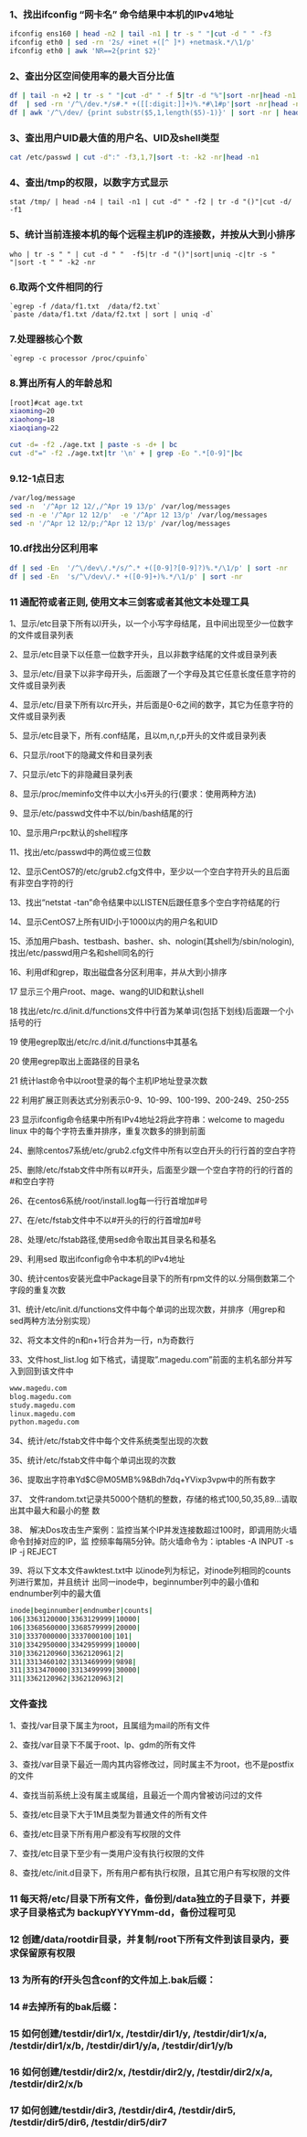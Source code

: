 ### 1、找出ifconfig “网卡名” 命令结果中本机的IPv4地址
```bash
ifconfig ens160 | head -n2 | tail -n1 | tr -s " "|cut -d " " -f3
ifconfig eth0 | sed -rn '2s/ +inet +([^ ]*) +netmask.*/\1/p'
ifconfig eth0 | awk 'NR==2{print $2}'
```

### 2、查出分区空间使用率的最大百分比值
```bash
df | tail -n +2 | tr -s " "|cut -d" " -f 5|tr -d "%"|sort -nr|head -n1
df  | sed -rn '/^\/dev.*/s#.* +([[:digit:]]+)%.*#\1#p'|sort -nr|head -n 1
df | awk '/^\/dev/ {print substr($5,1,length($5)-1)}' | sort -nr | head -n1
```

### 3、查出用户UID最大值的用户名、UID及shell类型
```bash
cat /etc/passwd | cut -d":" -f3,1,7|sort -t: -k2 -nr|head -n1
```

### 4、查出/tmp的权限，以数字方式显示
`stat /tmp/ | head -n4 | tail -n1 | cut -d" " -f2 | tr -d "()"|cut -d/ -f1`

### 5、统计当前连接本机的每个远程主机IP的连接数，并按从大到小排序
`who | tr -s " " | cut -d " "  -f5|tr -d "()"|sort|uniq -c|tr -s " "|sort -t " " -k2 -nr`


### 6.取两个文件相同的行
	`egrep -f /data/f1.txt  /data/f2.txt`
	`paste /data/f1.txt /data/f2.txt | sort | uniq -d`

### 7.处理器核心个数
	`egrep -c processor /proc/cpuinfo`
	
### 8.算出所有人的年龄总和
```bash
[root]#cat age.txt 
xiaoming=20
xiaohong=18
xiaoqiang=22

cut -d= -f2 ./age.txt | paste -s -d+ | bc
cut -d"=" -f2 ./age.txt|tr '\n' + | grep -Eo ".*[0-9]"|bc

```

### 9.12-1点日志
```bash
/var/log/message
sed -n  '/^Apr 12 12/,/^Apr 19 13/p' /var/log/messages
sed -n -e '/^Apr 12 12/p'  -e '/^Apr 12 13/p' /var/log/messages
sed -n '/^Apr 12 12/p;/^Apr 12 13/p' /var/log/messages
```

### 10.df找出分区利用率
```bash
df | sed -En  '/^\/dev\/.*/s/^.* +([0-9]?[0-9]?)%.*/\1/p' | sort -nr
df | sed -En  's/^\/dev\/.* +([0-9]+)%.*/\1/p' | sort -nr
```

### 11 通配符或者正则, 使用文本三剑客或者其他文本处理工具

1、显示/etc目录下所有以l开头，以一个小写字母结尾，且中间出现至少一位数字的文件或目录列表

2、显示/etc目录下以任意一位数字开头，且以非数字结尾的文件或目录列表

3、显示/etc/目录下以非字母开头，后面跟了一个字母及其它任意长度任意字符的文件或目录列表

4、显示/etc/目录下所有以rc开头，并后面是0-6之间的数字，其它为任意字符的文件或目录列表

5、显示/etc目录下，所有.conf结尾，且以m,n,r,p开头的文件或目录列表

6、只显示/root下的隐藏文件和目录列表

7、只显示/etc下的非隐藏目录列表

8、显示/proc/meminfo文件中以大小s开头的行(要求：使用两种方法) 

9、显示/etc/passwd文件中不以/bin/bash结尾的行

10、显示用户rpc默认的shell程序

11、找出/etc/passwd中的两位或三位数

12、显示CentOS7的/etc/grub2.cfg文件中，至少以一个空白字符开头的且后面有非空白字符的行

13、找出“netstat -tan”命令结果中以LISTEN后跟任意多个空白字符结尾的行

14、显示CentOS7上所有UID小于1000以内的用户名和UID 

15、添加用户bash、testbash、basher、sh、nologin(其shell为/sbin/nologin),找出/etc/passwd用户名和shell同名的行

16、利用df和grep，取出磁盘各分区利用率，并从大到小排序

17 显示三个用户root、mage、wang的UID和默认shell 

18 找出/etc/rc.d/init.d/functions文件中行首为某单词(包括下划线)后面跟一个小括号的行

19 使用egrep取出/etc/rc.d/init.d/functions中其基名

20 使用egrep取出上面路径的目录名

21 统计last命令中以root登录的每个主机IP地址登录次数

22 利用扩展正则表达式分别表示0-9、10-99、100-199、200-249、250-255 

23 显示ifconfig命令结果中所有IPv4地址2将此字符串：welcome to magedu linux 中的每个字符去重并排序，重复次数多的排到前面

24、删除centos7系统/etc/grub2.cfg文件中所有以空白开头的行行首的空白字符

25、删除/etc/fstab文件中所有以#开头，后面至少跟一个空白字符的行的行首的#和空白字符

26、在centos6系统/root/install.log每一行行首增加#号

27、在/etc/fstab文件中不以#开头的行的行首增加#号

28、处理/etc/fstab路径,使用sed命令取出其目录名和基名

29、利用sed 取出ifconfig命令中本机的IPv4地址

30、统计centos安装光盘中Package目录下的所有rpm文件的以.分隔倒数第二个字段的重复次数

31、统计/etc/init.d/functions文件中每个单词的出现次数，并排序（用grep和sed两种方法分别实现）

32、将文本文件的n和n+1行合并为一行，n为奇数行

33、文件host_list.log 如下格式，请提取”.magedu.com”前面的主机名部分并写入到回到该文件中
```bash
www.magedu.com
blog.magedu.com
study.magedu.com
linux.magedu.com
python.magedu.com
```
34、统计/etc/fstab文件中每个文件系统类型出现的次数

35、统计/etc/fstab文件中每个单词出现的次数

36、提取出字符串Yd$C@M05MB%9&Bdh7dq+YVixp3vpw中的所有数字

37、 文件random.txt记录共5000个随机的整数，存储的格式100,50,35,89…请取出其中最大和最小的整
数


38、 解决Dos攻击生产案例：监控当某个IP并发连接数超过100时，即调用防火墙命令封掉对应的IP，监
控频率每隔5分钟。防火墙命令为：iptables -A INPUT -s IP -j REJECT


39、将以下文本文件awktest.txt中 以inode列为标记，对inode列相同的counts列进行累加，并且统计
出同一inode中，beginnumber列中的最小值和endnumber列中的最大值

```bash
inode|beginnumber|endnumber|counts|
106|3363120000|3363129999|10000|
106|3368560000|3368579999|20000|
310|3337000000|3337000100|101|
310|3342950000|3342959999|10000|
310|3362120960|3362120961|2|
311|3313460102|3313469999|9898|
311|3313470000|3313499999|30000|
311|3362120962|3362120963|2|

```

### 文件查找

1、查找/var目录下属主为root，且属组为mail的所有文件

2、查找/var目录下不属于root、lp、gdm的所有文件

3、查找/var目录下最近一周内其内容修改过，同时属主不为root，也不是postfix的文件

4、查找当前系统上没有属主或属组，且最近一个周内曾被访问过的文件

5、查找/etc目录下大于1M且类型为普通文件的所有文件

6、查找/etc目录下所有用户都没有写权限的文件

7、查找/etc目录下至少有一类用户没有执行权限的文件

8、查找/etc/init.d目录下，所有用户都有执行权限，且其它用户有写权限的文件










### 11 每天将/etc/目录下所有文件，备份到/data独立的子目录下，并要求子目录格式为 backupYYYYmm-dd，备份过程可见




### 12 创建/data/rootdir目录，并复制/root下所有文件到该目录内，要求保留原有权限


### 13 为所有的f开头包含conf的文件加上.bak后缀：



### 14 #去掉所有的bak后缀：

### 15 如何创建/testdir/dir1/x, /testdir/dir1/y, /testdir/dir1/x/a, /testdir/dir1/x/b, /testdir/dir1/y/a, /testdir/dir1/y/b


### 16 如何创建/testdir/dir2/x, /testdir/dir2/y, /testdir/dir2/x/a, /testdir/dir2/x/b


### 17 如何创建/testdir/dir3, /testdir/dir4, /testdir/dir5, /testdir/dir5/dir6, /testdir/dir5/dir7











